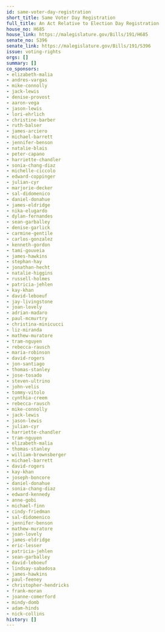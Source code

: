 ```yaml
---
id: same-voter-day-registration
short_title: Same Voter Day Registration
full_title: An Act Relative to Election Day Registration
house_no: H685
house_link: https://malegislature.gov/Bills/191/H685
senate_no: S396
senate_link: https://malegislature.gov/Bills/191/S396
issue: voting-rights
orgs: []
summary: []
co_sponsors:
- elizabeth-malia
- andres-vargas
- mike-connolly
- jack-lewis
- denise-provost
- aaron-vega
- jason-lewis
- lori-ehrlich
- christine-barber
- ruth-balser
- james-arciero
- michael-barrett
- jennifer-benson
- natalie-blais
- peter-capano
- harriette-chandler
- sonia-chang-diaz
- michelle-ciccolo
- edward-coppinger
- julian-cyr
- marjorie-decker
- sal-didomenico
- daniel-donahue
- james-eldridge
- nika-elugardo
- dylan-fernandes
- sean-garballey
- denise-garlick
- carmine-gentile
- carlos-gonzalez
- kenneth-gordon
- tami-gouveia
- james-hawkins
- stephan-hay
- jonathan-hecht
- natalie-higgins
- russell-holmes
- patricia-jehlen
- kay-khan
- david-leboeuf
- jay-livingstone
- joan-lovely
- adrian-madaro
- paul-mcmurtry
- christina-minicucci
- liz-miranda
- mathew-muratore
- tram-nguyen
- rebecca-rausch
- maria-robinson
- david-rogers
- jon-santiago
- thomas-stanley
- jose-tosado
- steven-ultrino
- john-velis
- tommy-vitolo
- cynthia-creem
- rebecca-rausch
- mike-connolly
- jack-lewis
- jason-lewis
- julian-cyr
- harriette-chandler
- tram-nguyen
- elizabeth-malia
- thomas-stanley
- william-brownsberger
- michael-barrett
- david-rogers
- kay-khan
- joseph-boncore
- daniel-donahue
- sonia-chang-diaz
- edward-kennedy
- anne-gobi
- michael-finn
- cindy-friedman
- sal-didomenico
- jennifer-benson
- mathew-muratore
- joan-lovely
- james-eldridge
- eric-lesser
- patricia-jehlen
- sean-garballey
- david-leboeuf
- lindsay-sabadosa
- james-hawkins
- paul-feeney
- christopher-hendricks
- frank-moran
- joanne-comerford
- mindy-domb
- adam-hinds
- nick-collins
history: []
---
```

